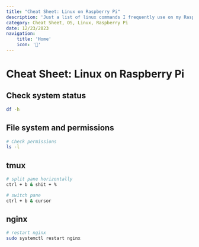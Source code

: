 ```yaml
---
title: "Cheat Sheet: Linux on Raspberry Pi"
description: 'Just a list of linux commands I frequently use on my Raspberry Pi'
category: Cheat Sheet, OS, Linux, Raspberry Pi
date: 12/23/2023
navigation:
    title: 'Home'
    icon: '🏡'
---
```


# Cheat Sheet: Linux on Raspberry Pi

## Check system status

```bash
df -h
```

## File system and permissions
```bash
# Check permissions
ls -l
```

## tmux
```bash 
# split pane horizontally
ctrl + b & shit + %

# switch pane
ctrl + b & cursor

```

## nginx
```bash
# restart nginx
sudo systemctl restart nginx
```